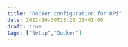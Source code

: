 ```yaml
---
title: "Docker configuration for RPi"
date: 2022-10-30T23:20:21+01:00
draft: true
tags: ["Setup","Docker"] 
---
```


